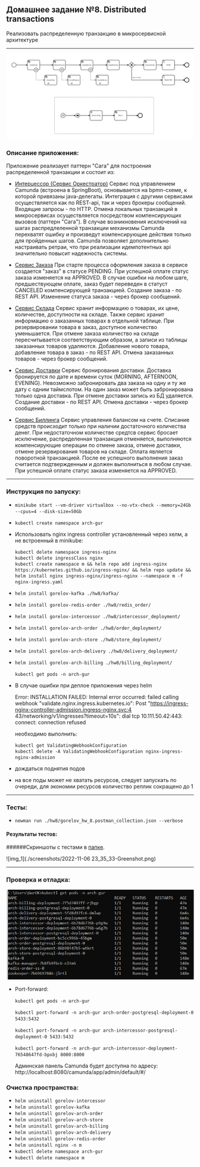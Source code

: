 ## Домашнее задание №8. Distributed transactions

Реализовать распределенную транзакцию в микросервисной архитектуре

---
![img.png](img.png)

### Описание приложения:
Приложение реализаует паттерн "Сага" для построения распределенной транзакции и состоит из:
- [Интерцессор (Сервис Оркестратор)](https://github.com/GUR-ok/arch-intercessor)
  Сервис под управлением Camunda (встроена в SpringBoot), основывается на bpmn-схеме, 
  к которой привязаны java-делегаты. Интеграция с другими сервисами осуществляется как по REST-api, 
  так и через брокеры сообщений. Входящие запросы - по HTTP.
  Отмена локальных транзакций в микросервисах осуществляется посредством компенсирующих вызовов (паттерн "Сага").
  В случае возникновения исключений на шагах распредлеленной транзакции механизмы Camunda перехватят ошибку и 
  произведут компенсирующие действия только для пройденных шагов.
  Camunda позволяет дополнительно настраивать ретраи, что при реализации идемпотентных api значительно повысит надежность системы.

- [Сервис Заказа](https://github.com/GUR-ok/arch-order)
  При старте процесса оформления заказа в сервисе создается "заказ" в статусе PENDING.
  При успешной оплате статус заказа изменяется на APPROVED.
  В случае ошибки на любом шаге, предшествующем оплате, заказ будет переведен в статуст CANCELED компенсирующей транзакцией.
  Создание заказа - по REST API. Изменение статуса заказа - через брокер сообщений.

- [Сервис Склада](https://github.com/GUR-ok/arch-store)
  Сервис хранит информацию о товарах, их цене, количестве, доступности на складе.
  Также сервис хранит информацию о заказанных товарах в отдельной таблице. При резервировании товара в заказ, доступное количество уменьшается.
  При отмене заказа количество на складе пересчитывается соответствующим образом, а записи из таблицы заказанных товаров удаляются.
  Добавление нового товара, добавление товара в заказ - по REST API. Отмена заказанных товаров - через брокер сообщений.
  
- [Сервис Доставки](https://github.com/GUR-ok/arch-delivery)
  Сервис бронирования доставки. Доставка бронируется по дате и времени суток (MORNING, AFTERNOON, EVENING).
  Невозможно забронировать два заказа на одну и ту же дату с одним таймслотом.
  На один заказ может быть забронирована только одна доставка. При отмене доставки запись из БД удаляется.
  Создание доставки - по REST API. Отмена доставки - через брокер сообщений.
  
- [Сервис Биллинга](https://github.com/GUR-ok/arch-billing)
  Сервис управления балансом на счете. Списание средств происходит только при наличии достаточного количества денег.
  При недостаточном количестве средтсв сервис бросает исключение, распределенная транзакция отменяется,
  выполняются компенсирующие операции по отмене заказа, отмене доставки, отмене резервирования товаров на складе.
  Оплата является поворотной транзакцией. После ее успешного выполнения заказ считается подтвержденным и должен выполниться в любом случае.
  При успешной оплате статус заказа изменяется на APPROVED.

---

### Инструкция по запуску:
- `minikube start --vm-driver virtualbox --no-vtx-check --memory=24Gb --cpus=4 --disk-size=50Gb`
- `kubectl create namespace arch-gur`
- Использовать nginx ingress controller установленный через хелм, а не встроенный в minikube:

  ```
  kubectl delete namespace ingress-nginx
  kubectl delete ingressClass nginx
  kubectl create namespace m && helm repo add ingress-nginx https://kubernetes.github.io/ingress-nginx/ && helm repo update && helm install nginx ingress-nginx/ingress-nginx --namespace m -f nginx-ingress.yaml
  ```
  
- `helm install gorelov-kafka ./hw8/kafka/`
- `helm install gorelov-redis-order ./hw8/redis_order/`  
- `helm install gorelov-intercessor ./hw8/intercessor_deployment/`
- `helm install gorelov-arch-order ./hw8/order_deployment/`
- `helm install gorelov-arch-store ./hw8/store_deployment/`
- `helm install gorelov-arch-delivery ./hw8/delivery_deployment/`
- `helm install gorelov-arch-billing ./hw8/billing_deployment/`

  `kubectl get pods -n arch-gur`
- В случае ошибки при деплое приложения через helm

  Error: INSTALLATION FAILED: Internal error occurred: failed calling webhook "validate.nginx.ingress.kubernetes.io": Post "https://ingress-nginx-controller-admission.ingress-nginx.svc:4
  43/networking/v1/ingresses?timeout=10s": dial tcp 10.111.50.42:443: connect: connection refused

  необходимо выполнить:
    ```
    kubectl get ValidatingWebhookConfiguration
    kubectl delete -A ValidatingWebhookConfiguration nginx-ingress-nginx-admission
    ```  
- дождаться поднятия подов
- на все поды может не хватать ресурсов, следует запускать по очереди, для экономии ресурсов количество реплик сокращено до 1

---

### Тесты:

- `newman run ./hw8/gorelov_hw_8.postman_collection.json --verbose`

#### Результаты тестов:

 ######Скриншоты с тестами в [папке](./screenshots).

  ![img_1](./screenshots/2022-11-06 23_35_33-Greenshot.png)

---

### Проверка и отладка:
![img_1.png](img_1.png)

- Port-forward:
  
  `kubectl get pods -n arch-gur`

  `kubectl port-forward -n arch-gur arch-order-postgresql-deployment-0 5433:5432`
  
  `kubectl port-forward -n arch-gur arch-intercessor-postgresql-deployment-0 5433:5432`
  
  `kubectl port-forward -n arch-gur arch-intercessor-deployment-76548647fd-bpxbj 8000:8000`

  Админская панель Camunda будет доступна по адресу: http://localhost:8080/camunda/app/admin/default/#/
  
   
### Очистка пространства:

- `helm uninstall gorelov-intercessor`
- `helm uninstall gorelov-kafka`
- `helm uninstall gorelov-arch-order`
- `helm uninstall gorelov-arch-store`
- `helm uninstall gorelov-arch-billing`
- `helm uninstall gorelov-arch-delivery`
- `helm uninstall gorelov-redis-order`
- `helm uninstall nginx -n m`
- `kubectl delete namespace arch-gur`
- `kubectl delete namespace m`